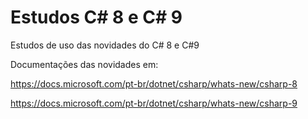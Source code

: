 # Estudos C# 8 e C# 9
Estudos de uso das novidades do C# 8 e C#9

Documentações das novidades em:

https://docs.microsoft.com/pt-br/dotnet/csharp/whats-new/csharp-8

https://docs.microsoft.com/pt-br/dotnet/csharp/whats-new/csharp-9
